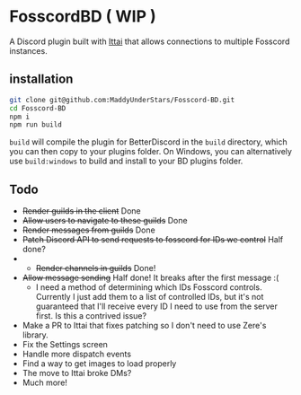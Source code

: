 # FosscordBD ( WIP )
A Discord plugin built with [Ittai](https://git.catvibers.me/Ittai/ittai) that allows connections to multiple Fosscord instances.

## installation
```bash
git clone git@github.com:MaddyUnderStars/Fosscord-BD.git
cd Fosscord-BD
npm i
npm run build
```

`build` will compile the plugin for BetterDiscord in the `build` directory, which you can then copy to your plugins folder.
On Windows, you can alternatively use `build:windows` to build and install to your BD plugins folder. 

## Todo
* ~~Render guilds in the client~~ Done
* ~~Allow users to navigate to these guilds~~ Done
* ~~Render messages from guilds~~ Done
* ~~Patch Discord API to send requests to fosscord for IDs we control~~ Half done?
* * ~~Render channels in guilds~~ Done!
* ~~Allow message sending~~ Half done! It breaks after the first message :(
  * I need a method of determining which IDs Fosscord controls. Currently I just add them to a list of controlled IDs, but it's not guaranteed that I'll receive every ID I need to use from the server first. Is this a contrived issue?
* Make a PR to Ittai that fixes patching so I don't need to use Zere's library.
* Fix the Settings screen 
* Handle more dispatch events
* Find a way to get images to load properly
* The move to Ittai broke DMs?
* Much more!